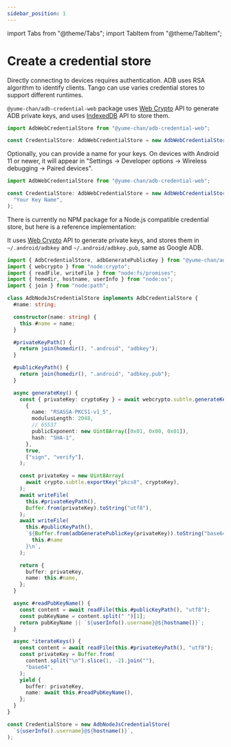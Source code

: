 ```yaml
---
sidebar_position: 1
---
```


import Tabs from "@theme/Tabs";
import TabItem from "@theme/TabItem";

# Create a credential store

Directly connecting to devices requires authentication. ADB uses RSA algorithm to identify clients. Tango can use varies credential stores to support different runtimes.

<Tabs className="runtime-tabs" groupId="runtime">
<TabItem value="web" label="Web">

`@yume-chan/adb-credential-web` package uses [Web Crypto](https://developer.mozilla.org/en-US/docs/Web/API/Web_Crypto_API) API to generate ADB private keys, and uses [IndexedDB](https://developer.mozilla.org/en-US/docs/Web/API/IndexedDB_API) API to store them.

```ts transpile
import AdbWebCredentialStore from "@yume-chan/adb-credential-web";

const CredentialStore: AdbWebCredentialStore = new AdbWebCredentialStore();
```

Optionally, you can provide a name for your keys. On devices with Android 11 or newer, it will appear in "Settings -> Developer options -> Wireless debugging -> Paired devices".

```ts transpile
import AdbWebCredentialStore from "@yume-chan/adb-credential-web";

const CredentialStore: AdbWebCredentialStore = new AdbWebCredentialStore(
  "Your Key Name",
);
```

</TabItem>
<TabItem value="node" label="Node.js">

There is currently no NPM package for a Node.js compatible credential store, but here is a reference implementation:

It uses [Web Crypto](https://developer.mozilla.org/en-US/docs/Web/API/Web_Crypto_API) API to generate private keys, and stores them in `~/.android/adbkey` and `~/.android/adbkey.pub`, same as Google ADB.

```ts transpile
import { AdbCredentialStore, adbGeneratePublicKey } from "@yume-chan/adb";
import { webcrypto } from "node:crypto";
import { readFile, writeFile } from "node:fs/promises";
import { homedir, hostname, userInfo } from "node:os";
import { join } from "node:path";

class AdbNodeJsCredentialStore implements AdbCredentialStore {
  #name: string;

  constructor(name: string) {
    this.#name = name;
  }

  #privateKeyPath() {
    return join(homedir(), ".android", "adbkey");
  }

  #publicKeyPath() {
    return join(homedir(), ".android", "adbkey.pub");
  }

  async generateKey() {
    const { privateKey: cryptoKey } = await webcrypto.subtle.generateKey(
      {
        name: "RSASSA-PKCS1-v1_5",
        modulusLength: 2048,
        // 65537
        publicExponent: new Uint8Array([0x01, 0x00, 0x01]),
        hash: "SHA-1",
      },
      true,
      ["sign", "verify"],
    );

    const privateKey = new Uint8Array(
      await crypto.subtle.exportKey("pkcs8", cryptoKey),
    );
    await writeFile(
      this.#privateKeyPath(),
      Buffer.from(privateKey).toString("utf8"),
    );
    await writeFile(
      this.#publicKeyPath(),
      `${Buffer.from(adbGeneratePublicKey(privateKey)).toString("base64")} ${
        this.#name
      }\n`,
    );

    return {
      buffer: privateKey,
      name: this.#name,
    };
  }

  async #readPubKeyName() {
    const content = await readFile(this.#publicKeyPath(), "utf8");
    const pubKeyName = content.split(" ")[1];
    return pubKeyName || `${userInfo().username}@${hostname()}`;
  }

  async *iterateKeys() {
    const content = await readFile(this.#privateKeyPath(), "utf8");
    const privateKey = Buffer.from(
      content.split("\n").slice(1, -2).join(""),
      "base64",
    );
    yield {
      buffer: privateKey,
      name: await this.#readPubKeyName(),
    };
  }
}

const CredentialStore = new AdbNodeJsCredentialStore(
  `${userInfo().username}@${hostname()}`,
);
```

</TabItem>
</Tabs>
